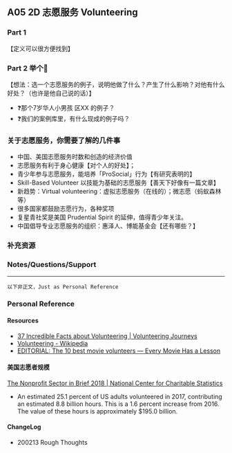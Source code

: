 ## A05 2D 志愿服务 Volunteering

### Part 1 
【定义可以很方便找到】
### Part 2 举个🌰
【想法：选一个志愿服务的例子，说明他做了什么？产生了什么影响？对他有什么好处？（也许是他自己说的话）】

- ❓那个7岁华人小男孩 区XX 的例子？
- ❓我们的案例库里，有什么现成的例子吗？


### 关于志愿服务，你需要了解的几件事
- 中国、美国志愿服务时数和创造的经济价值
- 志愿服务有利于身心健康【对个人的好处】；
- 青少年参与志愿服务，能培养「ProSocial」行为【有研究表明的】
- Skill-Based Volunteer 以技能为基础的志愿服务【善天下好像有一篇文章】
- 新趋势：Virtual volunteering：虚拟志愿服务（在线的）；微志愿（蚂蚁森林等）
- 很多国家都鼓励志愿行为，各种奖项
- 复星青社奖是美国 Prudential Spirit 的延伸，值得青少年关注。
- 中国倡导专业志愿服务的组织：惠泽人、博能基金会【还有哪些？】

### 补充资源



### Notes/Questions/Support


------
``以下非正文，Just as Personal Reference``

###  Personal Reference
#### Resources
- [37 Incredible Facts about Volunteering | Volunteering Journeys](https://volunteeringjourneys.com/volunteering-ideas-2/)
- [Volunteering - Wikipedia](https://en.wikipedia.org/wiki/Volunteering)
- [EDITORIAL: The 10 best movie volunteers — Every Movie Has a Lesson](https://www.everymoviehasalesson.com/blog/2012/04/editorial-10-best-movie-volunteers)

#### 美国志愿者规模
[The Nonprofit Sector in Brief 2018 | National Center for Charitable Statistics](https://nccs.urban.org/publication/nonprofit-sector-brief-2018#the-nonprofit-sector-in-brief-2018-public-charites-giving-and-volunteering)
- An estimated 25.1 percent of US adults volunteered in 2017, contributing an estimated 8.8 billion hours. This is a 1.6 percent increase from 2016. The value of these hours is approximately $195.0 billion.

#### ChangeLog
- 200213 Rough Thoughts
